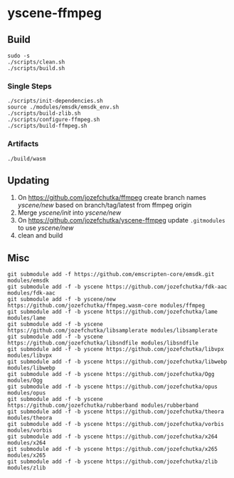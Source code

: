 # yscene-ffmpeg

## Build

```
sudo -s
./scripts/clean.sh
./scripts/build.sh
```

### Single Steps

```
./scripts/init-dependencies.sh
source ./modules/emsdk/emsdk_env.sh
./scripts/build-zlib.sh
./scripts/configure-ffmpeg.sh
./scripts/build-ffmpeg.sh
```

### Artifacts 

```
./build/wasm
```

## Updating

1. On https://github.com/jozefchutka/ffmpeg create branch names *yscene/new* based on branch/tag/latest from ffmpeg origin
2. Merge *yscene/init* into *yscene/new*
3. On https://github.com/jozefchutka/yscene-ffmpeg update `.gitmodules` to use *yscene/new*
4. clean and build

## Misc

```
git submodule add -f https://github.com/emscripten-core/emsdk.git modules/emsdk
git submodule add -f -b yscene https://github.com/jozefchutka/fdk-aac modules/fdk-aac
git submodule add -f -b yscene/new https://github.com/jozefchutka/ffmpeg.wasm-core modules/ffmpeg
git submodule add -f -b yscene https://github.com/jozefchutka/lame modules/lame
git submodule add -f -b yscene https://github.com/jozefchutka/libsamplerate modules/libsamplerate
git submodule add -f -b yscene https://github.com/jozefchutka/libsndfile modules/libsndfile
git submodule add -f -b yscene https://github.com/jozefchutka/libvpx modules/libvpx
git submodule add -f -b yscene https://github.com/jozefchutka/libwebp modules/libwebp
git submodule add -f -b yscene https://github.com/jozefchutka/Ogg modules/Ogg
git submodule add -f -b yscene https://github.com/jozefchutka/opus modules/opus
git submodule add -f -b yscene https://github.com/jozefchutka/rubberband modules/rubberband
git submodule add -f -b yscene https://github.com/jozefchutka/theora modules/theora
git submodule add -f -b yscene https://github.com/jozefchutka/vorbis modules/vorbis
git submodule add -f -b yscene https://github.com/jozefchutka/x264 modules/x264
git submodule add -f -b yscene https://github.com/jozefchutka/x265 modules/x265
git submodule add -f -b yscene https://github.com/jozefchutka/zlib modules/zlib
```